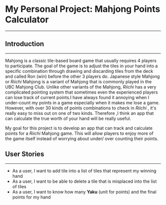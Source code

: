 # My Personal Project: Mahjong Points Calculator
___

## Introduction 
___

Mahjong is a classic tile-based board game that usually requires 4 players to participate. The goal of the game is to
adjust the tiles in your hand into a specific combination through drawing and discarding tiles from the deck and called
Ron (win) before the other 3 players do.  Japanese style Mahjong or *Riichi* Mahjong is a variant of Mahjong that is 
commonly played in the UBC Mahjong Club. Unlike other variants of the Mahjong, *Riichi* has a very complicated pointing
system that sometimes even the experienced players can lose track of current points.I have always found it annoying 
when I under-count my points in a game especially when it makes me lose a game. However, with over 30 kinds of points 
combinations to check in *Riichi* , it's really easy to miss out on one of two kinds. Therefore ,I think an app that can
calculate the true worth of your hand will be really useful.

My goal for this project is to develop an app that can track and calculate points for a *Riichi* Mahjong game. This will
allow players to enjoy more of the game itself instead of worrying about under/ over counting their points.


## User Stories
___
- As a user, I want to add tile into a list of tiles that represent my winning hand
- As a user, I want to be able to delete a tile that is misplaced into the list of tiles
- As a user, I want to know how many **Yaku** (unit for points) and the final points for my hand

